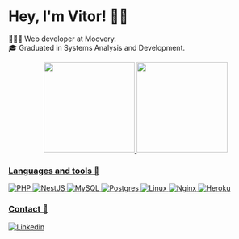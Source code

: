 # Hey, I'm Vitor! 👋🏿

👨🏿‍💻 Web developer at Moovery. </br>
🎓 Graduated in Systems Analysis and Development.

<div align="center">
  <a href="https://github.com/vittorfigueiredo">
  <img height="180em" src="https://github-readme-stats.vercel.app/api?username=vittorfigueiredo&show_icons=true&theme=dark&include_all_commits=true&count_private=true"/>
  <img height="180em" src="https://github-readme-stats.vercel.app/api/top-langs/?username=vittorfigueiredo&layout=compact&langs_count=7&theme=dark"/>
</div>

### Languages and tools 🧰

![PHP](https://img.shields.io/badge/PHP-777BB4?style=for-the-badge&logo=php&logoColor=white)
![NestJS](https://img.shields.io/badge/nestjs-%23E0234E.svg?style=for-the-badge&logo=nestjs&logoColor=white)
![MySQL](https://img.shields.io/badge/MySQL-00000F?style=for-the-badge&logo=mysql&logoColor=white)
![Postgres](https://img.shields.io/badge/postgres-%23316192.svg?style=for-the-badge&logo=postgresql&logoColor=white)
![Linux](https://img.shields.io/badge/Linux-FCC624?style=for-the-badge&logo=linux&logoColor=black)
![Nginx](https://img.shields.io/badge/Nginx-009639?style=for-the-badge&logo=nginx&logoColor=white)
![Heroku](https://img.shields.io/badge/Heroku-430098?style=for-the-badge&logo=heroku&logoColor=white)
</br>

### Contact 📧

[![Linkedin](https://img.shields.io/badge/LinkedIn-0077B5?style=for-the-badge&logo=linkedin&logoColor=white)](https://www.linkedin.com/in/vittorfigueiredo/)
